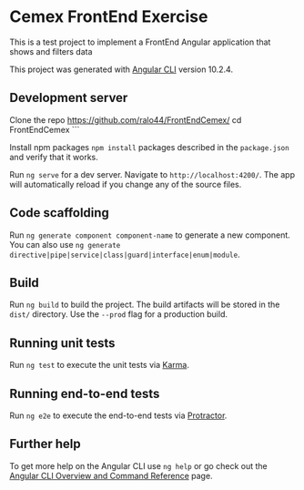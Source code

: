 #  Cemex FrontEnd Exercise
This is a test project to implement a FrontEnd Angular application that shows and filters data

This project was generated with [Angular CLI](https://github.com/angular/angular-cli) version 10.2.4.

## Development server
Clone the repo https://github.com/ralo44/FrontEndCemex/ cd FrontEndCemex ```

Install npm packages `npm install` packages described in the `package.json` and verify that it works.

Run `ng serve` for a dev server. Navigate to `http://localhost:4200/`. The app will automatically reload if you change any of the source files.

## Code scaffolding

Run `ng generate component component-name` to generate a new component. You can also use `ng generate directive|pipe|service|class|guard|interface|enum|module`.

## Build

Run `ng build` to build the project. The build artifacts will be stored in the `dist/` directory. Use the `--prod` flag for a production build.

## Running unit tests

Run `ng test` to execute the unit tests via [Karma](https://karma-runner.github.io).

## Running end-to-end tests

Run `ng e2e` to execute the end-to-end tests via [Protractor](http://www.protractortest.org/).

## Further help

To get more help on the Angular CLI use `ng help` or go check out the [Angular CLI Overview and Command Reference](https://angular.io/cli) page.
